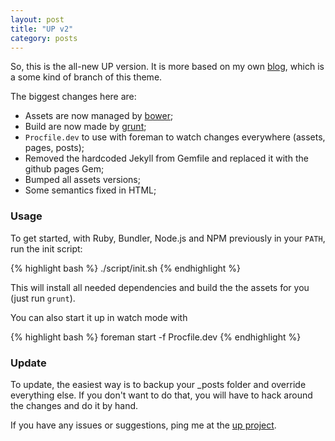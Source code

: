 ```yaml
---
layout: post
title: "UP v2"
category: posts
---
```


So, this is the all-new UP version. It is more based
on my own [blog][my-blog], which is a some kind of
branch of this theme.

The biggest changes here are:

- Assets are now managed by [bower][bower];
- Build are now made by [grunt][grunt];
- `Procfile.dev` to use with foreman to watch
changes everywhere (assets, pages, posts);
- Removed the hardcoded Jekyll from Gemfile and
replaced it with the github pages Gem;
- Bumped all assets versions;
- Some semantics fixed in HTML;

### Usage

To get started, with Ruby, Bundler, Node.js and NPM
previously in your `PATH`, run the init script:

{% highlight bash %}
./script/init.sh
{% endhighlight %}

This will install all needed dependencies and build
the the assets for you (just run `grunt`).

You can also start it up in watch mode with

{% highlight bash %}
foreman start -f Procfile.dev
{% endhighlight %}

### Update

To update, the easiest way is to backup your _posts folder and override
everything else. If you don't want to do that, you will have to hack
around the changes and do it by hand.

If you have any issues or suggestions, ping me at the [up project][up].

[up]: http://github.com/caarlos0/up
[my-blog]: http://carlosbecker.com
[bower]: http://bower.io
[grunt]: http://gruntjs.com/
